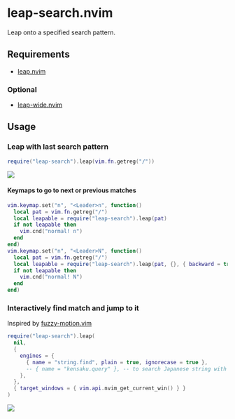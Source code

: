 # leap-search.nvim

Leap onto a specified search pattern.

## Requirements

- [leap.nvim]

### Optional

- [leap-wide.nvim](https://github.com/atusy/leap-wide.nvim)

## Usage

### Leap with last search pattern

``` lua
require("leap-search").leap(vim.fn.getreg("/"))
```

![](https://user-images.githubusercontent.com/30277794/239579105-f53a4eca-a060-4a93-adc7-bd361ea692d1.gif)

#### Keymaps to go to next or previous matches

``` lua
vim.keymap.set("n", "<Leader>n", function()
  local pat = vim.fn.getreg("/")
  local leapable = require("leap-search").leap(pat)
  if not leapable then
    vim.cnd("normal! n")
  end
end)
vim.keymap.set("n", "<Leader>N", function()
  local pat = vim.fn.getreg("/")
  local leapable = require("leap-search").leap(pat, {}, { backward = true })
  if not leapable then
    vim.cnd("normal! N")
  end
end)
```

### Interactively find match and jump to it

Inspired by [fuzzy-motion.vim](https://github.com/yuki-yano/fuzzy-motion.vim)

``` lua
require("leap-search").leap(
  nil,
  {
    engines = {
      { name = "string.find", plain = true, ignorecase = true },
      -- { name = "kensaku.query" }, -- to search Japanese string with romaji with https://github.com/lambdalisue/kensaku.vim
    },
  },
  { target_windows = { vim.api.nvim_get_current_win() } }
)
```

![](https://user-images.githubusercontent.com/30277794/239579838-f8c57d99-04e6-4e47-a3ad-4231322cd782.gif)

[leap.nvim]: https://github.com/ggandor/leap.nvim
